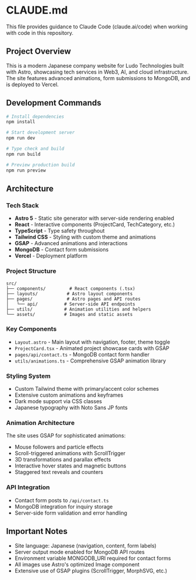 # CLAUDE.md

This file provides guidance to Claude Code (claude.ai/code) when working with code in this repository.

## Project Overview

This is a modern Japanese company website for Ludo Technologies built with Astro, showcasing tech services in Web3, AI, and cloud infrastructure. The site features advanced animations, form submissions to MongoDB, and is deployed to Vercel.

## Development Commands

```bash
# Install dependencies
npm install

# Start development server
npm run dev

# Type check and build
npm run build

# Preview production build
npm run preview
```

## Architecture

### Tech Stack
- **Astro 5** - Static site generator with server-side rendering enabled
- **React** - Interactive components (ProjectCard, TechCategory, etc.)
- **TypeScript** - Type safety throughout
- **Tailwind CSS** - Styling with custom theme and animations
- **GSAP** - Advanced animations and interactions
- **MongoDB** - Contact form submissions
- **Vercel** - Deployment platform

### Project Structure
```
src/
├── components/         # React components (.tsx)
├── layouts/           # Astro layout components
├── pages/             # Astro pages and API routes
│   └── api/          # Server-side API endpoints
├── utils/            # Animation utilities and helpers
└── assets/           # Images and static assets
```

### Key Components
- `Layout.astro` - Main layout with navigation, footer, theme toggle
- `ProjectCard.tsx` - Animated project showcase cards with GSAP
- `pages/api/contact.ts` - MongoDB contact form handler
- `utils/animations.ts` - Comprehensive GSAP animation library

### Styling System
- Custom Tailwind theme with primary/accent color schemes
- Extensive custom animations and keyframes
- Dark mode support via CSS classes
- Japanese typography with Noto Sans JP fonts

### Animation Architecture
The site uses GSAP for sophisticated animations:
- Mouse followers and particle effects
- Scroll-triggered animations with ScrollTrigger
- 3D transformations and parallax effects
- Interactive hover states and magnetic buttons
- Staggered text reveals and counters

### API Integration
- Contact form posts to `/api/contact.ts`
- MongoDB integration for inquiry storage
- Server-side form validation and error handling

## Important Notes

- Site language: Japanese (navigation, content, form labels)
- Server output mode enabled for MongoDB API routes
- Environment variable MONGODB_URI required for contact forms
- All images use Astro's optimized Image component
- Extensive use of GSAP plugins (ScrollTrigger, MorphSVG, etc.)